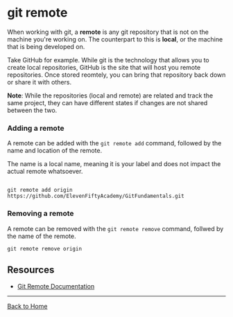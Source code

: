 # git remote
When working with git, a **remote** is any git repository that is not on the machine you're working on. The counterpart to this is **local**, or the machine that is being developed on.  

Take GitHub for example. While git is the technology that allows you to create local repositories, GitHub is the site that will host you remote repositories. Once stored reomtely, you can bring that repository back down or share it with others.  

**Note**: While the repositories (local and remote) are related and track the same project, they can have different states if changes are not shared between the two.  

### Adding a remote

A remote can be added with the `git remote add` command, followed by the name and location of the remote. 

The name is a local name, meaning it is your label and does not impact the actual remote whatsoever.  

```

git remote add origin https://github.com/ElevenFiftyAcademy/GitFundamentals.git
```

### Removing a remote

A remote can be removed with the `git remote remove` command, follwed by the name of the remote.

```
git remote remove origin
```

## Resources
- [Git Remote Documentation](https://git-scm.com/docs/git-remote) 
---

[Back to Home](../README.md)
